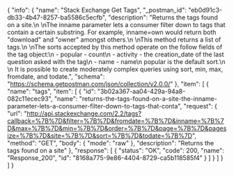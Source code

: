 {
  "info": {
    "name": "Stack Exchange Get Tags",
    "_postman_id": "eb0d91c3-db33-4b47-8257-ba5586c5ecfb",
    "description": "Returns the tags found on a site.\n \nThe inname parameter lets a consumer filter down to tags that contain a certain substring. For example, inname=own would return both \"download\" and \"owner\" amongst others.\n \nThis method returns a list of tags.\n \nThe sorts accepted by this method operate on the follow fields of the tag object:\n - popular - count\n - activity - the creation_date of the last question asked with the tag\n - name - name\n  popular is the default sort.\n \n It is possible to create moderately complex queries using sort, min, max, fromdate, and todate.",
    "schema": "https://schema.getpostman.com/json/collection/v2.0.0/"
  },
  "item": [
    {
      "name": "tags",
      "item": [
        {
          "id": "3b02a367-aa04-429a-94a8-082c11ecec93",
          "name": "returns-the-tags-found-on-a-site-the-inname-parameter-lets-a-consumer-filter-down-to-tags-that-conta",
          "request": {
            "url": "http://api.stackexchange.com/2.2/tags?callback=%7B%7D&filter=%7B%7D&fromdate=%7B%7D&inname=%7B%7D&max=%7B%7D&min=%7B%7D&order=%7B%7D&page=%7B%7D&pagesize=%7B%7D&site=%7B%7D&sort=%7B%7D&todate=%7B%7D",
            "method": "GET",
            "body": {
              "mode": "raw"
            },
            "description": "Returns the tags found on a site"
          },
          "response": [
            {
              "status": "OK",
              "code": 200,
              "name": "Response_200",
              "id": "8168a775-9e86-4404-8729-ca5b118585f4"
            }
          ]
        }
      ]
    }
  ]
}